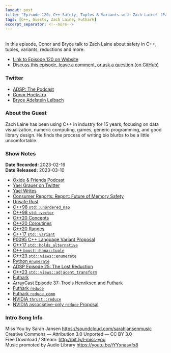 ```yaml
---
layout: post
title: "Episode 120: C++ Safety, Tuples & Variants with Zach Laine! (Part 4)"
tags: [C++, Guests, Zach Laine, Futhark]
excerpt_separator: <!--more-->
---
```



<br>In this episode, Conor and Bryce talk to Zach Laine about safety in C++, tuples, variants, reductions and more.
 
<!--more-->

* [Link to Episode 120 on Website](https://adspthepodcast.com/2023/03/10/Episode-120.html)
* [Discuss this episode, leave a comment, or ask a question (on GitHub)](https://github.com/codereport/adsp2/discussions/11)

### Twitter
 
* [ADSP: The Podcast](https://twitter.com/adspthepodcast)
* [Conor Hoekstra](https://twitter.com/code_report)
* [Bryce Adelstein Lelbach](https://twitter.com/blelbach)

### About the Guest

Zach Laine has been using C++ in industry for 15 years, focusing on data visualization, numeric computing, games, generic programming, and good library design. He finds the process of writing bio blurbs to be a little uncomfortable.

### Show Notes
 
**Date Recorded:** 2023-02-16 <br>
**Date Released:** 2023-03-10

* [Oxide & Friends Podcast](https://oxide.computer/podcasts/oxide-and-friends)
* [Yael Grauer on Twitter](https://twitter.com/yaelwrites)
* [Yael Writes](https://yaelwrites.com/)
* [Consumer Reports: Report: Future of Memory Safety](https://advocacy.consumerreports.org/research/report-future-of-memory-safety/)
* [Unsafe Rust](https://doc.rust-lang.org/book/ch19-01-unsafe-rust.html)
* [C++98 `std::unordered_map`](https://en.cppreference.com/w/cpp/container/unordered_map)
* [C++98 `std::vector`](https://en.cppreference.com/w/cpp/container/vector)
* [C++20 Concepts](https://en.cppreference.com/w/cpp/language/constraints)
* [C++20 Coroutines](https://en.cppreference.com/w/cpp/language/coroutines)
* [C++20 Ranges](https://en.cppreference.com/w/cpp/ranges)
* [C++17 `std::variant`](https://en.cppreference.com/w/cpp/utility/variant)
* [P0095 C++ Language Variant Proposal](https://www.open-std.org/jtc1/sc22/wg21/docs/papers/2018/p0095r2.html)
* [C++17 `std::holds_alternative`](https://en.cppreference.com/w/cpp/utility/variant/holds_alternative)
* [C++ `boost::hana::tuple`](https://www.boost.org/doc/libs/1_65_1/libs/hana/doc/html/structboost_1_1hana_1_1tuple.html)
* [C++23 `std::views::enumerate`](https://www.open-std.org/jtc1/sc22/wg21/docs/papers/2020/p2164r0.pdf)
* [Python `enumerate`](https://docs.python.org/3/library/functions.html#enumerate)
* [ADSP Episode 25: The Lost Reduction](https://adspthepodcast.com/2021/05/14/Episode-25.html)
* [C++23 `std::views::adjacent_transform`](https://en.cppreference.com/w/cpp/ranges/adjacent_transform_view)
* [Futhark](https://futhark-lang.org/)
* [ArrayCast Episode 37: Troels Henriksen and Futhark](https://www.arraycast.com/episodes/episode37-futhark)
* [Futhark `reduce`](https://futhark-lang.org/docs/prelude/doc/prelude/soacs.html#972)
* [Futhark `reduce_comm`](https://futhark-lang.org/docs/prelude/doc/prelude/soacs.html#983)
* [NVIDIA `thrust::reduce`](https://thrust.github.io/doc/group__reductions_ga6ac0fe1561f58692e85112bd1145ddff.html)
* [NVIDIA associative-only `reduce` Proposal](https://github.com/NVIDIA/thrust/issues/1434)

### Intro Song Info
 
Miss You by Sarah Jansen https://soundcloud.com/sarahjansenmusic<br>
Creative Commons — Attribution 3.0 Unported — CC BY 3.0<br>
Free Download / Stream: http://bit.ly/l-miss-you<br>
Music promoted by Audio Library https://youtu.be/iYYxnasvfx8<br>
